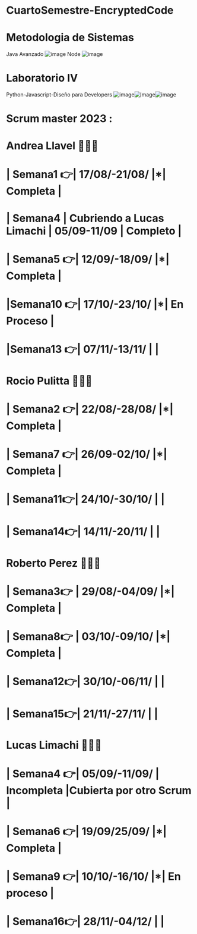 # CuartoSemestre-EncryptedCode
# Metodologia de Sistemas
Java Avanzado ![image](https://github.com/CodeSystem2022/CuartoSemestre-EncryptedCode/assets/112596102/222cd30a-bfd0-4bb8-b780-856cf125af22)
Node ![image](https://github.com/CodeSystem2022/CuartoSemestre-EncryptedCode/assets/112596102/eba3646d-c965-478f-a481-ead376af1c5b)

# Laboratorio IV
Python-Javascript-Diseño para Developers
![image](https://github.com/CodeSystem2022/CuartoSemestre-EncryptedCode/assets/112596102/bf1f6106-c5cb-42ba-95ec-0cade0b236d4)![image](https://github.com/CodeSystem2022/CuartoSemestre-EncryptedCode/assets/112596102/a5b34376-5894-444e-8a2b-0c084209a861)![image](https://github.com/CodeSystem2022/CuartoSemestre-EncryptedCode/assets/112596102/e4733b35-8794-4e14-a365-a5afa79e9c79)


# Scrum master 2023 :
 # Andrea Llavel 🌟🌟🌟
 # | Semana1 👉| 17/08/-21/08/ |*| Completa |
 # | Semana4 | Cubriendo a Lucas Limachi | 05/09-11/09 | Completo |
 # | Semana5 👉| 12/09/-18/09/ |*| Completa |
 # |Semana10 👉| 17/10/-23/10/ |*| En Proceso |
 # |Semana13 👉| 07/11/-13/11/ | |
 # Rocio Pulitta 🌟🌟🌟
 # | Semana2 👉| 22/08/-28/08/ |*| Completa |
 # | Semana7 👉| 26/09-02/10/  |*| Completa |
 # | Semana11👉| 24/10/-30/10/ | | 
 # | Semana14👉| 14/11/-20/11/ | |
 # Roberto Perez 🌟🌟🌟
 # | Semana3👉 | 29/08/-04/09/ |*| Completa |
 # | Semana8👉 | 03/10/-09/10/ |*| Completa | 
 # | Semana12👉| 30/10/-06/11/ | | 
 # | Semana15👉| 21/11/-27/11/ | |
 # Lucas Limachi 🌟🌟🌟
 # | Semana4 👉| 05/09/-11/09/ | Incompleta |Cubierta por otro Scrum |
 # | Semana6 👉| 19/09/25/09/  |*| Completa | 
 # | Semana9 👉| 10/10/-16/10/ |*| En proceso | 
 # | Semana16👉| 28/11/-04/12/ | |

